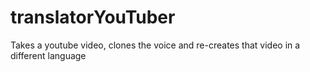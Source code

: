 # translatorYouTuber
Takes a youtube video, clones the voice and re-creates that video in a different language

